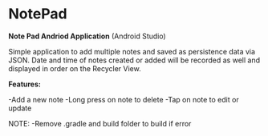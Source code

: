 # NotePad
 
**Note Pad Andriod Application** (Android Studio) 

Simple application to add multiple notes and saved as persistence data via JSON. Date and time of notes created or added will be recorded as well and displayed in order on the Recycler View. 

**Features:**

-Add a new note 
-Long press on note to delete 
-Tap on note to edit or update

NOTE: -Remove .gradle and build folder to build if error
